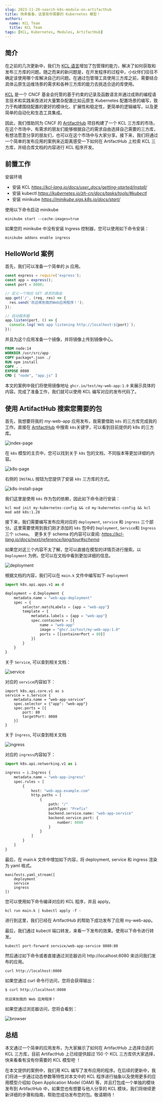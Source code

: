 ```yaml
---
slug: 2023-11-20-search-k8s-module-on-artifacthub
title: 快来看看，这里有你需要的 Kubernetes 模型！
authors:
  name: KCL Team
  title: KCL Team
tags: [KCL, Kubernetes, Modules, ArtifactHub]
---
```


## 简介

在之前的几次更新中，我们为 [KCL 语言](https://github.com/kcl-lang)增加了包管理的能力，解决了如何获取和发布三方库的问题。随之而来的新问题是，在开发程序的过程中，小伙伴们往往不确定该使用哪个库解决自己的问题。在通过包管理工具使用三方库之前，需要结合具体云原生运维场景的需求和各种三方库的能力去挑选合适的库使用。

[KCL](https://github.com/kcl-lang) 是一个 CNCF 基金会托管的基于约束的记录及函数语言并通过成熟的编程语言技术和实践来改进对大量繁杂配置比如云原生 Kubernetes 配置场景的编写，致力于构建围绕配置的更好的模块化、扩展性和稳定性，更简单的逻辑编写，以及更简单的自动化和生态工具集成。

因此，我们借助同为 CNCF 的 [ArtifactHub](https://artifacthub.io/) 项目构建了一个 KCL 三方库的市场，在这个市场中，有需求的朋友们能够根据自己的需求自由选择自己需要的三方库，有想法愿意分享的朋友们，也可以在这个市场中与大家分享。接下来，我们将通过一个简单的发布应用的案例来近距离感受一下如何在 ArtifactHub 上检索 KCL 三方库，并结合库文档的内容进行 KCL 程序开发。

## 前置工作

安装环境

- 安装 KCL *https://kcl-lang.io/docs/user_docs/getting-started/install/*
- 安装 kubectl *https://kubernetes.io/zh-cn/docs/tasks/tools/#kubectl*
- 安装 minikube *https://minikube.sigs.k8s.io/docs/start/*

使用以下命令启动 minikube

```shell
minikube start --cache-images=true  
```

如果您的 minikube 中没有安装 Ingress 控制器，您可以使用如下命令安装：

```shell
minikube addons enable ingress
```

## HelloWorld 案例  

首先，我们可以准备一个简单的 js 应用。

```js
const express = require('express');
const app = express();
const port = 8080;

// 定义一个响应 GET 请求的路由
app.get('/', (req, res) => {
  res.send('欢迎来到我的Web应用程序！');
});

// 启动服务器
app.listen(port, () => {
  console.log(`Web app listening http://localhost:${port}`);
});
```

并且为这个应用准备一个镜像，并将镜像上传到镜像中心。

```dockerfile
FROM node:14
WORKDIR /usr/src/app
COPY package*.json ./
RUN npm install
COPY . .
EXPOSE 8080
CMD [ "node", "app.js" ]
```

本文的案例中我们将使用镜像地址 `ghcr.io/test/my-web-app:1.0` 来展示具体的内容。完成了准备工作，我们就可以使用 KCL 编写对应的发布代码了。

## 使用 ArtifactHub 搜索您需要的包

首先，我想要将我的 my-web-app 应用发布，我需要借助 `k8s` 的三方库完成我的工作。直接在 [ArtifactHub](https://artifacthub.io/) 中搜索 `k8s`关键字，可以看到目前提供的 k8s 的三方库。

![index-page](/img/blog/2023-11-20-search-k8s-module-on-artifacthub/index-page.png)

在 `k8s` 模型的主页中，您可以找到关于 `k8s` 包的文档，不同版本等更加详细的内容。

![k8s-page](/img/blog/2023-11-20-search-k8s-module-on-artifacthub/k8s-page.png)

右侧的 `INSTALL` 按钮为您提供了安装 `k8s` 三方库的方式。

![k8s-install-page](/img/blog/2023-11-20-search-k8s-module-on-artifacthub/k8s-install-page.png)

我们这里是使用 `k8s` 作为包的依赖，因此如下命令进行安装：

```shell
kcl mod init my-kubernetes-config && cd my-kubernetes-config && kcl mod add k8s:1.28
```

接下来，我们需要编写发布应用对应的 `deployment`, `service` 和 `ingress` 三个部分。这里需要使用到我们刚才添加的 `k8s` 包中的 `Deployment`, `Service`和 `Ingress` 三个 `schema`。 
更多关于 schema 的内容可以查阅: *https://kcl-lang.io/docs/next/reference/lang/tour#schema*

如果您对这三个内容不太了解，您可以直接在模型的详情页进行搜索。以 `Deployment` 为例，您可以在文档中看到更加详细的信息。

![deployment](/img/blog/2023-11-20-search-k8s-module-on-artifacthub/deployment.png)

根据文档的内容，我们可以在 `main.k` 文件中编写如下 `deployment`

```python
import k8s.api.apps.v1 as d

deployment = d.Deployment {
    metadata.name = "web-app-deployment"
    spec = {
        selector.matchLabels = {app = "web-app"}
        template = {
            metadata.labels = {app = "web-app"}
            spec.containers = [{
                name = "web-app"
                image = "ghcr.io/test/my-web-app:1.0"
                ports = [{containerPort = 80}]
            }]
        }
    }
}
```

关于 `Service`, 可以查到相关文档：

![service](/img/blog/2023-11-20-search-k8s-module-on-artifacthub/service.png)

对应的 `service`内容如下：

```shell
import k8s.api.core.v1 as s
service = s.Service {
    metadata.name = "web-app-service"
    spec.selector = {"app": "web-app"}
    spec.ports = [{
        port: 80
        targetPort: 8080
    }]
}
```

关于 `Ingress`, 可以查到相关文档

![ingress](/img/blog/2023-11-20-search-k8s-module-on-artifacthub/ingress.png)

对应的 `ingress`内容如下：

```python
import k8s.api.networking.v1 as i

ingress = i.Ingress {
    metadata.name = "web-app-ingress"
    spec.rules = [
        {
            host: "web-app.example.com"
            http.paths = [
                {
                    path: "/"
                    pathType: "Prefix"
                    backend.service.name: "web-app-service"
                    backend.service.port: {
                        number: 8080
                    }
                }
            ]
        }
    ]
}
```

最后，在 main.k 文件中增加如下内容，将 deployment, service 和 ingress 渲染为 yaml 格式。

```shell
manifests.yaml_stream([
    deployment
    service
    ingress
])
```

您可以使用如下命令编译对应的 KCL 程序，并且 apply。

```shell
kcl run main.k | kubectl apply -f -
```

进行到这里，我们已经在 ArtifactHub 的帮助下成功发布了应用 my-web-app。

最后，我们通过 kubectl 端口转发，来看一下发布的效果。使用以下命令进行转发。

```shell
kubectl port-forward service/web-app-service 8080:80
```

然后通过如下命令或者直接通过浏览器访问 http://localhost:8080 来访问我们发布的应用。

```shell
curl http://localhost:8080
```

如果您通过 curl 命令行访问，您将会获得输出：

```shell
$ curl http://localhost:8080

欢迎来到我的 Web 应用程序！
```

如果您通过浏览器访问，您将会看到：  

![browser](/img/blog/2023-11-20-search-k8s-module-on-artifacthub/browser.png)

## 总结

本文通过一个简单的应用发布，为大家展示了如何在 ArtifactHub 上选择合适的 KCL 三方库，目前 ArtifactHub 上已经提供超过 150 个 KCL 三方库供大家选择，快来看看有没有你需要的 KCL 模型吧 ！

在本文提供的案例中，我们用 KCL 编写了发布应用的程序。在后续的更新中，我们将进一步通过动态参数等特性对本文中的 KCL 程序进行抽象以及使用更多的应用模型介绍如 Open Application Model (OAM) 等，并且打包成一个单独的模块发布到 ArtifactHub 中，如果您也有想要与他人分享的 KCL 模块，我们将继续更新详细的步骤和指南，帮助您成功发布您的包。敬请期待！
